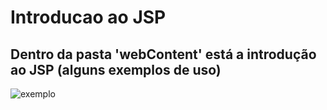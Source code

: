 # Introducao ao JSP

## Dentro da pasta 'webContent' está a introdução ao JSP (alguns exemplos de uso)


![exemplo](https://image.ibb.co/ffCjKK/print03.png "JSP é sucesso!")

